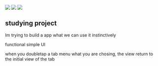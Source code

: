 <img src="https://img.shields.io/badge/SwiftUI-F05138?style=for-the-flat&logo=Swift&logoColor=white">  <img src="https://img.shields.io/badge/Firebase8-FFCA28?style=for-the-flat&logo=Firebase&logoColor=white"> <img src="https://img.shields.io/badge/Xcode-147EFB?style=for-the-flat&logo=Xcode&logoColor=white"> 


## studying project

Im trying to build a app what we can use it instinctively

functional simple UI


when you doubletap a tab menu what you are chosing, the view return to the initial view of the tab
